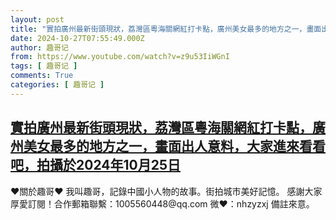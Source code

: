```yaml
---
layout: post
title: "實拍廣州最新街頭現狀，荔灣區粵海關網紅打卡點，廣州美女最多的地方之一，畫面出人意料，大家進來看看吧，拍攝於2024年10月25日"
date: 2024-10-27T07:55:49.000Z
author: 趣哥记
from: https://www.youtube.com/watch?v=z9u53IiWGnI
tags: [ 趣哥记 ]
comments: True
categories: [ 趣哥记 ]
---
```

<!--1730015749000-->
[實拍廣州最新街頭現狀，荔灣區粵海關網紅打卡點，廣州美女最多的地方之一，畫面出人意料，大家進來看看吧，拍攝於2024年10月25日](https://www.youtube.com/watch?v=z9u53IiWGnI)
------

<div>
♥關於趣哥♥  我叫趣哥，記錄中國小人物的故事。街拍城市美好記憶。  感謝大家厚愛訂閱！合作郵箱聯繫：1005560448@qq.com 微❤：nhzyzxj 備註來意。
</div>
